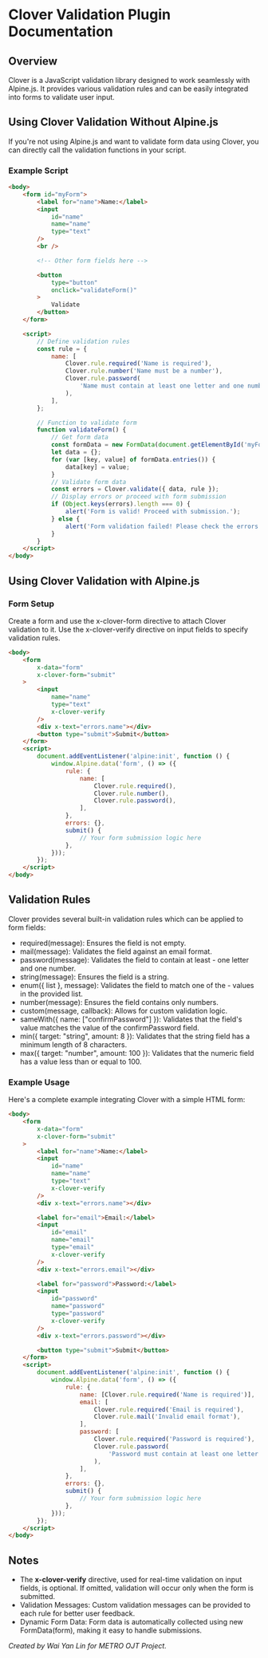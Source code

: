 # Clover Validation Plugin Documentation

## Overview

Clover is a JavaScript validation library designed to work seamlessly with Alpine.js. It provides various validation rules and can be easily integrated into forms to validate user input.

## Using Clover Validation Without Alpine.js

If you're not using Alpine.js and want to validate form data using Clover, you can directly call the validation functions in your script.

### Example Script

```html
<body>
    <form id="myForm">
        <label for="name">Name:</label>
        <input
            id="name"
            name="name"
            type="text"
        />
        <br />

        <!-- Other form fields here -->

        <button
            type="button"
            onclick="validateForm()"
        >
            Validate
        </button>
    </form>

    <script>
        // Define validation rules
        const rule = {
            name: [
                Clover.rule.required('Name is required'),
                Clover.rule.number('Name must be a number'),
                Clover.rule.password(
                    'Name must contain at least one letter and one number'
                ),
            ],
        };

        // Function to validate form
        function validateForm() {
            // Get form data
            const formData = new FormData(document.getElementById('myForm'));
            let data = {};
            for (var [key, value] of formData.entries()) {
                data[key] = value;
            }
            // Validate form data
            const errors = Clover.validate({ data, rule });
            // Display errors or proceed with form submission
            if (Object.keys(errors).length === 0) {
                alert('Form is valid! Proceed with submission.');
            } else {
                alert('Form validation failed! Please check the errors.');
            }
        }
    </script>
</body>
```

## Using Clover Validation with Alpine.js

### Form Setup

Create a form and use the x-clover-form directive to attach Clover validation to it. Use the x-clover-verify directive on input fields to specify validation rules.

```html
<body>
    <form
        x-data="form"
        x-clover-form="submit"
    >
        <input
            name="name"
            type="text"
            x-clover-verify
        />
        <div x-text="errors.name"></div>
        <button type="submit">Submit</button>
    </form>
    <script>
        document.addEventListener('alpine:init', function () {
            window.Alpine.data('form', () => ({
                rule: {
                    name: [
                        Clover.rule.required(),
                        Clover.rule.number(),
                        Clover.rule.password(),
                    ],
                },
                errors: {},
                submit() {
                    // Your form submission logic here
                },
            }));
        });
    </script>
</body>
```

## Validation Rules

Clover provides several built-in validation rules which can be applied to form fields:

-   required(message): Ensures the field is not empty.
-   mail(message): Validates the field against an email format.
-   password(message): Validates the field to contain at least - one letter and one number.
-   string(message): Ensures the field is a string.
-   enum({ list }, message): Validates the field to match one of the - values in the provided list.
-   number(message): Ensures the field contains only numbers.
-   custom(message, callback): Allows for custom validation logic.
-   sameWith({ name: ["confirmPassword"] }): Validates that the field's value matches the value of the confirmPassword field.
-   min({ target: "string", amount: 8 }): Validates that the string field has a minimum length of 8 characters.
-   max({ target: "number", amount: 100 }): Validates that the numeric field has a value less than or equal to 100.

### Example Usage

Here's a complete example integrating Clover with a simple HTML form:

```html
<body>
    <form
        x-data="form"
        x-clover-form="submit"
    >
        <label for="name">Name:</label>
        <input
            id="name"
            name="name"
            type="text"
            x-clover-verify
        />
        <div x-text="errors.name"></div>

        <label for="email">Email:</label>
        <input
            id="email"
            name="email"
            type="email"
            x-clover-verify
        />
        <div x-text="errors.email"></div>

        <label for="password">Password:</label>
        <input
            id="password"
            name="password"
            type="password"
            x-clover-verify
        />
        <div x-text="errors.password"></div>

        <button type="submit">Submit</button>
    </form>
    <script>
        document.addEventListener('alpine:init', function () {
            window.Alpine.data('form', () => ({
                rule: {
                    name: [Clover.rule.required('Name is required')],
                    email: [
                        Clover.rule.required('Email is required'),
                        Clover.rule.mail('Invalid email format'),
                    ],
                    password: [
                        Clover.rule.required('Password is required'),
                        Clover.rule.password(
                            'Password must contain at least one letter and one number'
                        ),
                    ],
                },
                errors: {},
                submit() {
                    // Your form submission logic here
                },
            }));
        });
    </script>
</body>
```

## Notes

-   The **x-clover-verify** directive, used for real-time validation on input fields, is optional. If omitted, validation will occur only when the form is submitted.
-   Validation Messages: Custom validation messages can be provided to each rule for better user feedback.
-   Dynamic Form Data: Form data is automatically collected using new FormData(form), making it easy to handle submissions.

_Created by Wai Yan Lin for METRO OJT Project._

